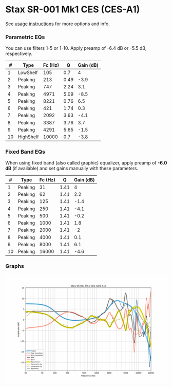 # Stax SR-001 Mk1 CES (CES-A1)
See [usage instructions](https://github.com/jaakkopasanen/AutoEq#usage) for more options and info.

### Parametric EQs
You can use filters 1-5 or 1-10. Apply preamp of -6.4 dB or -5.5 dB, respectively.

|   # | Type      |   Fc (Hz) |    Q |   Gain (dB) |
|-----|-----------|-----------|------|-------------|
|   1 | LowShelf  |       105 | 0.7  |         4   |
|   2 | Peaking   |       213 | 0.49 |        -3.9 |
|   3 | Peaking   |       747 | 2.24 |         3.1 |
|   4 | Peaking   |      4971 | 5.09 |        -8.5 |
|   5 | Peaking   |      8221 | 0.76 |         6.5 |
|   6 | Peaking   |       421 | 1.74 |         0.3 |
|   7 | Peaking   |      2092 | 3.63 |        -4.1 |
|   8 | Peaking   |      3387 | 3.76 |         3.7 |
|   9 | Peaking   |      4291 | 5.65 |        -1.5 |
|  10 | HighShelf |     10000 | 0.7  |        -3.8 |

### Fixed Band EQs
When using fixed band (also called graphic) equalizer, apply preamp of **-6.0 dB** (if available) and set gains manually with these parameters.

|   # | Type    |   Fc (Hz) |    Q |   Gain (dB) |
|-----|---------|-----------|------|-------------|
|   1 | Peaking |        31 | 1.41 |         4   |
|   2 | Peaking |        62 | 1.41 |         2.2 |
|   3 | Peaking |       125 | 1.41 |        -1.4 |
|   4 | Peaking |       250 | 1.41 |        -4.1 |
|   5 | Peaking |       500 | 1.41 |        -0.2 |
|   6 | Peaking |      1000 | 1.41 |         1.8 |
|   7 | Peaking |      2000 | 1.41 |        -2   |
|   8 | Peaking |      4000 | 1.41 |         0.1 |
|   9 | Peaking |      8000 | 1.41 |         6.1 |
|  10 | Peaking |     16000 | 1.41 |        -4.6 |

### Graphs
![](./Stax%20SR-001%20Mk1%20CES%20(CES-A1).png)
